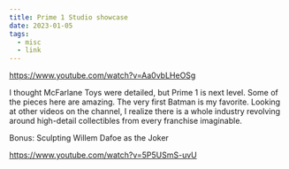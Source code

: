 ```yaml
---
title: Prime 1 Studio showcase
date: 2023-01-05
tags:
  - misc
  - link
---
```


https://www.youtube.com/watch?v=Aa0vbLHeOSg

I thought McFarlane Toys were detailed, but Prime 1 is next level. Some of the pieces here are amazing. The very first Batman is my favorite. Looking at other videos on the channel, I realize there is a whole industry revolving around high-detail collectibles from every franchise imaginable.

Bonus: Sculpting Willem Dafoe as the Joker

https://www.youtube.com/watch?v=5P5USmS-uvU
